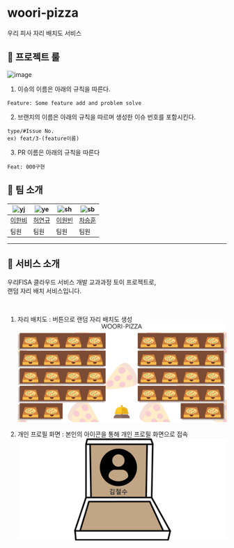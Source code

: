 # woori-pizza

우리 피사 자리 배치도 서비스

## 🚧 프로젝트 룰

![image](https://github.com/user-attachments/assets/02c50b62-f99d-430d-8156-46f73c42c5e7)

1. 이슈의 이름은 아래의 규칙을 따른다.

```
Feature: Some feature add and problem solve
```

2. 브랜치의 이름은 아래의 규칙을 따르며 생성한 이슈 번호를 포함시킨다.

```
type/#Issue No.
ex) feat/3-(feature이름)
```

3. PR 이름은 아래의 규칙을 따른다

```
Feat: 000구현
```

## 👻 팀 소개

| ![yj](https://avatars.githubusercontent.com/u/99820610?v=4) | ![ye](https://avatars.githubusercontent.com/u/193202528?v=4) | ![sh](https://avatars.githubusercontent.com/u/128762057?v=4) | ![sb](https://avatars.githubusercontent.com/u/58865827?v=4) |
| ----------------------------------------------------------- | ------------------------------------------------------------ | ------------------------------------------------------------ | ----------------------------------------------------------- |
| [이한비](https://github.com/AlmondBreez3)                   | [허연규](https://github.com/dpdms529)                        | [이원빈](https://github.com/Lwonbin)                         | [차승훈](https://github.com/eratchacha)                     |
| 팀원                                                        | 팀원                                                         | 팀원                                                         | 팀원                                                        |

---

## 🍦 서비스 소개

우리FISA 클라우드 서비스 개발 교과과정 토이 프로젝트로, <br>
랜덤 자리 배치 서비스입니다.

<br>

1. 자리 배치도 : 버튼으로 랜덤 자리 배치도 생성
   ![자리 배치도](/images/readme1.png)

2. 개인 프로필 화면 : 본인의 아이콘을 통해 개인 프로필 화면으로 접속
   ![개인 프로필 화면](/images/readme2.png)
